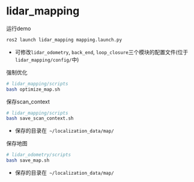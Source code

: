 # lidar_mapping

运行demo

```bash
ros2 launch lidar_mapping mapping.launch.py 
```

* 可修改`lidar_odometry`, `back_end`, `loop_closure`三个模块的配置文件(位于`lidar_mapping/config/`中)

强制优化

```bash
# lidar_mapping/scripts
bash optimize_map.sh
```

保存scan_context

```bash
# lidar_mapping/scripts
bash save_scan_context.sh
```

* 保存的目录在` ~/localization_data/map/`

保存地图

```bash
# lidar_odometry/scripts
bash save_map.sh
```

* 保存的目录在` ~/localization_data/map/`

